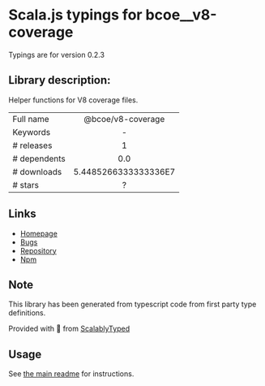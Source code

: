 
# Scala.js typings for bcoe__v8-coverage

Typings are for version 0.2.3

## Library description:
Helper functions for V8 coverage files.

|                    |                 |
| ------------------ | :-------------: |
| Full name          | @bcoe/v8-coverage |
| Keywords           | - |
| # releases         | 1 |
| # dependents       | 0.0 |
| # downloads        | 5.4485266333333336E7 |
| # stars            | ? |

## Links
- [Homepage](https://github.com/demurgos/v8-coverage#readme)
- [Bugs](https://github.com/demurgos/v8-coverage/issues)
- [Repository](https://github.com/demurgos/v8-coverage)
- [Npm](https://www.npmjs.com/package/%40bcoe%2Fv8-coverage)
    


## Note
This library has been generated from typescript code from first party type definitions.

Provided with :purple_heart: from [ScalablyTyped](https://github.com/oyvindberg/ScalablyTyped)

## Usage
See [the main readme](../../readme.md) for instructions.



